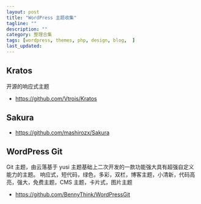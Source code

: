 ```yaml
---
layout: post
title: "WordPress 主题收集"
tagline: ""
description: ""
category: 整理合集
tags: [wordpress, themes, php, design, blog,  ]
last_updated:
---
```



## Kratos
开源的响应式主题

- <https://github.com/Vtrois/Kratos>


## Sakura

- <https://github.com/mashirozx/Sakura>


## WordPress Git
Git 主题，由云落基于 yusi 主题基础上二次开发的一款功能强大具有超强自定义能力的主题。
响应式，短代码，绿色，多彩，双栏，博客主题，小清新，代码高亮，强大，免费主题，CMS 主题，卡片式，图片主题

- <https://github.com/BennyThink/WordPressGit>
